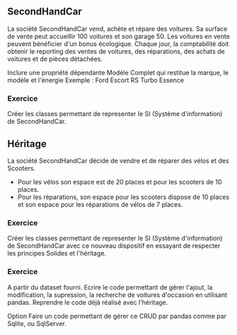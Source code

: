 ## SecondHandCar
La société SecondHandCar vend, achète et répare des voitures. Sa surface de vente peut accueillir 100 voitures et son garage 50. Les voitures en vente peuvent bénéficier d'un bonus écologique. Chaque jour, la comptabilité doit obtenir le reporting des ventes de voitures, des réparations, des achats de voitures et de pièces détachées.

Inclure une propriété dépendante Modèle Complet qui restitue la marque, le modèle et l'énergie 
Exemple : Ford Escort RS Turbo Essence

### Exercice
Créer les classes permettant de representer le SI (Système d'information) de SecondHandCar.

## Héritage
La société SecondHandCar décide de vendre et de réparer des vélos et des Scooters. 
- Pour les vélos son espace est de 20 places et pour les scooters de 10 places. 
- Pour les réparations, son espace pour les scooters dispose de 10 places et son espace pour les réparations de vélos de 7 places.

### Exercice
Créer les classes permettant de representer le SI (Système d'information) de SecondHandCar avec ce nouveau dispositif en essayant de respecter les principes Solides et l'héritage.

### Exercice

A partir du dataset fourni. Ecrire le code permettant de gérer 
l'ajout, la modification, la supression, la recherche de voitures d'occasion en utilisant pandas. Reprendre le code déjà réalisé avec l'héritage.

Option Faire un code permettant de gérer ce CRUD par pandas comme par Sqlite, ou SqlServer.